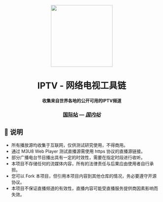 <div align="center">
<img src="https://viptv.work/img/iptv/logo.png" height="200" />
<h1 >IPTV - 网络电视工具链</h1>
<h4>收集来自世界各地的公开可用的IPTV频道</h4>  
<h3 >
<a href="https://github.com/vodtv/iptv">国际站</a> —  
<a href="https://vodtv.cn/iptv"><i>国内站</i></a>
</h3> 
</div>

## 📖 说明

- 所有播放源均收集于互联网，仅供测试研究使用，不得商用。
- 通过 M3U8 Web Player 测试直播源需使用 https 协议的直播源链接。
- 部分广播电台节目播出具有一定的时效性，需要在指定时段进行收听。
- 本项目不存储任何的流媒体内容，所有的法律责任与后果应由使用者自行承担。
- 您可以 Fork 本项目，但引用本项目内容到其他仓库的情况，务必要遵守开源协议。
- 本项目不保证直播频道的有效性，直播内容可能受直播服务提供商因素影响而失效。
